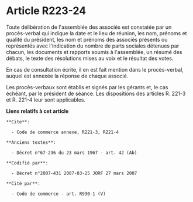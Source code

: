 # Article R223-24

Toute délibération de l'assemblée des associés est constatée par un procès-verbal qui indique la date et le lieu de réunion,
les nom, prénoms et qualité du président, les nom et prénoms des associés présents ou représentés avec l'indication du nombre
de parts sociales détenues par chacun, les documents et rapports soumis à l'assemblée, un résumé des débats, le texte des
résolutions mises au voix et le résultat des votes.

En cas de consultation écrite, il en est fait mention dans le procès-verbal, auquel est annexée la réponse de chaque associé.

Les procès-verbaux sont établis et signés par les gérants et, le cas échéant, par le président de séance. Les dispositions
des articles R. 221-3 et R. 221-4 leur sont applicables.

**Liens relatifs à cet article**

	**Cite**:

	  - Code de commerce annexe, R221-3, R221-4

	**Anciens textes**:

	  - Décret n°67-236 du 23 mars 1967 - art. 42 (Ab)

	**Codifié par**:

	  - Décret n°2007-431 2007-03-25 JORF 27 mars 2007

	**Cité par**:

	  - Code de commerce - art. R930-1 (V)
